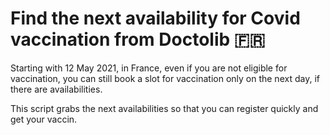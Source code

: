 # Find the next availability for Covid vaccination from Doctolib 🇫🇷

Starting with 12 May 2021, in France, even if you are not eligible for vaccination, you can still book a slot for vaccination only on the next day, if there are availabilities.

This script grabs the next availabilities so that you can register quickly and get your vaccin.
